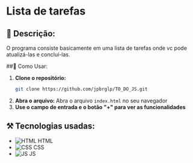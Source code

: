 # Lista de tarefas

## 📖 Descrição:
O programa consiste basicamente em uma lista de tarefas onde vc pode atualizá-las e concluí-las.

##🔧 Como Usar:

1. **Clone o repositório:**
   ```bash
   git clone https://github.com/jpbrglp/TO_DO_JS.git
2. **Abra o arquivo:**
   Abra o arquivo `index.html` no seu navegador
3. **Use o campo de entrada e o botão "+" para ver as funcionalidades**
## ⚒️ Tecnologias usadas:
- ![HTML](https://cdn.jsdelivr.net/gh/devicons/devicon@latest/icons/html5/html5-original-wordmark.svg) HTML
- ![CSS](https://cdn.jsdelivr.net/gh/devicons/devicon@latest/icons/css3/css3-original-wordmark.svg) CSS
- ![JS](ttps://cdn.jsdelivr.net/gh/devicons/devicon@latest/icons/javascript/javascript-original.svg) JS
